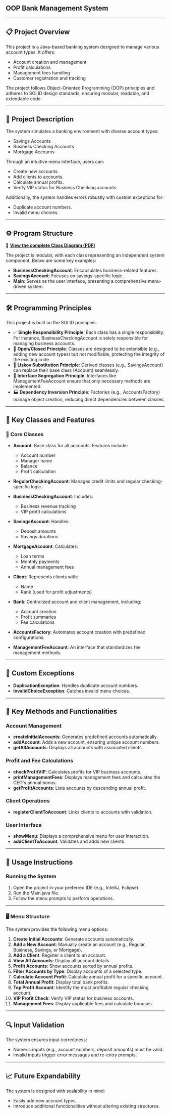 ## **OOP Bank Management System**

---

## **📋 Project Overview**
This project is a Java-based banking system designed to manage various account types. It offers:  
- Account creation and management  
- Profit calculations  
- Management fees handling  
- Customer registration and tracking  

The project follows Object-Oriented Programming (OOP) principles and adheres to SOLID design standards, ensuring modular, readable, and extendable code.

---

## **📄 Project Description**
The system simulates a banking environment with diverse account types:  
- Savings Accounts  
- Business Checking Accounts  
- Mortgage Accounts  

Through an intuitive menu interface, users can:  
- Create new accounts.  
- Add clients to accounts.  
- Calculate annual profits.  
- Verify VIP status for Business Checking accounts.  

Additionally, the system handles errors robustly with custom exceptions for:  
- Duplicate account numbers.  
- Invalid menu choices.

---

## **⚙️ Program Structure**  
📄 **[View the complete Class Diagram (PDF)](Class%20diagram.pdf)**  

The project is modular, with each class representing an independent system component. Below are some key examples:  
- **BusinessCheckingAccount**: Encapsulates business-related features.  
- **SavingsAccount**: Focuses on savings-specific logic.  
- **Main**: Serves as the user interface, presenting a comprehensive menu-driven system.

---

## **🛠️ Programming Principles**  
This project is built on the SOLID principles:  
- ✅ **Single Responsibility Principle**: Each class has a single responsibility. For instance, BusinessCheckingAccount is solely responsible for managing business accounts.  
- 🔄 **Open/Closed Principle**: Classes are designed to be extensible (e.g., adding new account types) but not modifiable, protecting the integrity of the existing code.  
- 🔄 **Liskov Substitution Principle**: Derived classes (e.g., SavingsAccount) can replace their base class (Account) seamlessly.  
- 📏 **Interface Segregation Principle**: Interfaces like ManagementFeeAccount ensure that only necessary methods are implemented.  
- 🏭 **Dependency Inversion Principle**: Factories (e.g., AccountsFactory) manage object creation, reducing direct dependencies between classes.

---

## **🏦 Key Classes and Features**

### 🔑 **Core Classes**  
- **Account**: Base class for all accounts. Features include:  
  - Account number  
  - Manager name  
  - Balance  
  - Profit calculation  

- **RegularCheckingAccount**: Manages credit limits and regular checking-specific logic.  
- **BusinessCheckingAccount**: Includes:  
  - Business revenue tracking  
  - VIP profit calculations  
- **SavingsAccount**: Handles:  
  - Deposit amounts  
  - Savings durations  
- **MortgageAccount**: Calculates:  
  - Loan terms  
  - Monthly payments  
  - Annual management fees  
- **Client**: Represents clients with:  
  - Name  
  - Rank (used for profit adjustments)  
- **Bank**: Centralized account and client management, including:  
  - Account creation  
  - Profit summaries  
  - Fee calculations  
- **AccountsFactory**: Automates account creation with predefined configurations.  
- **ManagementFeeAccount**: An interface that standardizes fee management methods.

---

## **🔔 Custom Exceptions**
- **DuplicationException**: Handles duplicate account numbers.  
- **InvalidChoiceException**: Catches invalid menu choices.

---

## **🔧 Key Methods and Functionalities**

### **Account Management**  
- **createInitialAccounts**: Generates predefined accounts automatically.  
- **addAccount**: Adds a new account, ensuring unique account numbers.  
- **getAllAccounts**: Displays all accounts with associated clients.  

### **Profit and Fee Calculations**  
- **checkProfitVIP**: Calculates profits for VIP business accounts.  
- **printManagementFees**: Displays management fees and calculates the CEO's annual bonus.  
- **getProfitAccounts**: Lists accounts by descending annual profit.  

### **Client Operations**  
- **registerClientToAccount**: Links clients to accounts with validation.  

### **User Interface**  
- **showMenu**: Displays a comprehensive menu for user interaction.  
- **addClientToAccount**: Validates and adds new clients.

---

## **🚀 Usage Instructions**

### **Running the System**  
1. Open the project in your preferred IDE (e.g., IntelliJ, Eclipse).  
2. Run the Main.java file.  
3. Follow the menu prompts to perform operations.  

---

### **🖥️ Menu Structure**  
The system provides the following menu options:  
1. **Create Initial Accounts**: Generate accounts automatically.  
2. **Add a New Account**: Manually create an account (e.g., Regular, Business, Savings, or Mortgage).  
3. **Add a Client**: Register a client to an account.  
4. **View All Accounts**: Display all account details.  
5. **Profit Accounts**: Show accounts sorted by annual profits.  
6. **Filter Accounts by Type**: Display accounts of a selected type.  
7. **Calculate Account Profit**: Calculate annual profit for a specific account.  
8. **Total Annual Profit**: Display total bank profits.  
9. **Top Profit Account**: Identify the most profitable regular checking account.  
10. **VIP Profit Check**: Verify VIP status for business accounts.  
11. **Management Fees**: Display applicable fees and calculate bonuses.

---

## **🔍 Input Validation**  
The system ensures input correctness:  
- Numeric inputs (e.g., account numbers, deposit amounts) must be valid.  
- Invalid inputs trigger error messages and re-entry prompts.

---

## **📈 Future Expandability**  
The system is designed with scalability in mind:  
- Easily add new account types.  
- Introduce additional functionalities without altering existing structures.
